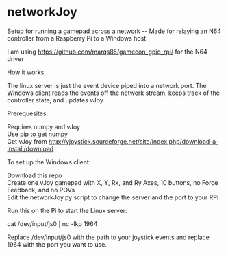 # networkJoy
Setup for running a gamepad across a network -- Made for relaying an N64 controller from a Raspberry Pi to a Windows host

I am using https://github.com/marqs85/gamecon_gpio_rpi/ for the N64 driver

How it works:

The linux server is just the event device piped into a network port. The Windows client reads the events off the network stream, keeps track of the controller state, and updates vJoy.

Prerequesites:

Requires numpy and vJoy  
Use pip to get numpy  
Get vJoy from http://vjoystick.sourceforge.net/site/index.php/download-a-install/download

To set up the Windows client:

Download this repo  
Create one vJoy gamepad with X, Y, Rx, and Ry Axes, 10 buttons, no Force Feedback, and no POVs  
Edit the networkJoy.py script to change the server and the port to your RPi

Run this on the Pi to start the Linux server:

cat /dev/input/js0 | nc -lkp 1964

Replace /dev/input/js0 with the path to your joystick events and replace 1964 with the port you want to use.
